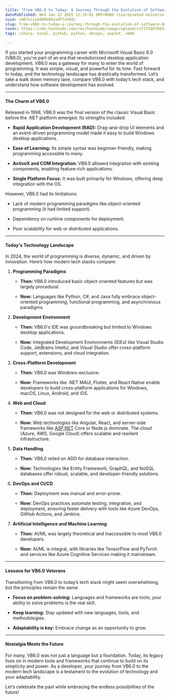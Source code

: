 ```yaml
---
title: "From VB6.0 to Today: A Journey Through the Evolution of Software Development"
datePublished: Wed Jan 22 2025 12:29:01 GMT+0000 (Coordinated Universal Time)
cuid: cm67vrzyk000609jxdf7xh9dz
slug: from-vb60-to-today-a-journey-through-the-evolution-of-software-development
cover: https://cdn.hashnode.com/res/hashnode/image/upload/v1737548768341/da907ee8-8075-4ead-b272-1dcd58053cd2.png
tags: csharp, nosql, github, python, devops, aspnet, vb60

---
```


If you started your programming career with Microsoft Visual Basic 6.0 (VB6.0), you're part of an era that revolutionized desktop application development. VB6.0 was a gateway for many to enter the world of programming. It was simple, visual, and powerful for its time. Fast forward to today, and the technology landscape has drastically transformed. Let’s take a walk down memory lane, compare VB6.0 with today’s tech stack, and understand how software development has evolved.

---

#### **The Charm of VB6.0**

Released in 1998, VB6.0 was the final version of the classic Visual Basic before the .NET platform emerged. Its strengths included:

* **Rapid Application Development (RAD):** Drag-and-drop UI elements and an event-driven programming model made it easy to build Windows desktop applications.
    
* **Ease of Learning:** Its simple syntax was beginner-friendly, making programming accessible to many.
    
* **ActiveX and COM Integration:** VB6.0 allowed integration with existing components, enabling feature-rich applications.
    
* **Single Platform Focus:** It was built primarily for Windows, offering deep integration with the OS.
    

However, VB6.0 had its limitations:

* Lack of modern programming paradigms like object-oriented programming (it had limited support).
    
* Dependency on runtime components for deployment.
    
* Poor scalability for web or distributed applications.
    

---

#### **Today's Technology Landscape**

In 2024, the world of programming is diverse, dynamic, and driven by innovation. Here’s how modern tech stacks compare:

1. **Programming Paradigms**
    
    * **Then:** VB6.0 introduced basic object-oriented features but was largely procedural.
        
    * **Now:** Languages like Python, C#, and Java fully embrace object-oriented programming, functional programming, and asynchronous paradigms.
        
2. **Development Environment**
    
    * **Then:** VB6.0's IDE was groundbreaking but limited to Windows desktop applications.
        
    * **Now:** Integrated Development Environments (IDEs) like Visual Studio Code, JetBrains IntelliJ, and Visual Studio offer cross-platform support, extensions, and cloud integration.
        
3. **Cross-Platform Development**
    
    * **Then:** VB6.0 was Windows-exclusive.
        
    * **Now:** Frameworks like .NET MAUI, Flutter, and React Native enable developers to build cross-platform applications for Windows, macOS, Linux, Android, and iOS.
        
4. **Web and Cloud**
    
    * **Then:** VB6.0 was not designed for the web or distributed systems.
        
    * **Now:** Web technologies like Angular, React, and server-side frameworks like [ASP.NET](http://ASP.NET) Core or Node.js dominate. The cloud (Azure, AWS, Google Cloud) offers scalable and resilient infrastructure.
        
5. **Data Handling**
    
    * **Then:** VB6.0 relied on ADO for database interaction.
        
    * **Now:** Technologies like Entity Framework, GraphQL, and NoSQL databases offer robust, scalable, and developer-friendly solutions.
        
6. **DevOps and CI/CD**
    
    * **Then:** Deployment was manual and error-prone.
        
    * **Now:** DevOps practices automate testing, integration, and deployment, ensuring faster delivery with tools like Azure DevOps, GitHub Actions, and Jenkins.
        
7. **Artificial Intelligence and Machine Learning**
    
    * **Then:** AI/ML was largely theoretical and inaccessible to most VB6.0 developers.
        
    * **Now:** AI/ML is integral, with libraries like TensorFlow and PyTorch and services like Azure Cognitive Services making it mainstream.
        

---

#### **Lessons for VB6.0 Veterans**

Transitioning from VB6.0 to today’s tech stack might seem overwhelming, but the principles remain the same:

* **Focus on problem-solving:** Languages and frameworks are tools; your ability to solve problems is the real skill.
    
* **Keep learning:** Stay updated with new languages, tools, and methodologies.
    
* **Adaptability is key:** Embrace change as an opportunity to grow.
    

---

#### **Nostalgia Meets the Future**

For many, VB6.0 was not just a language but a foundation. Today, its legacy lives on in modern tools and frameworks that continue to build on its simplicity and power. As a developer, your journey from VB6.0 to the modern tech landscape is a testament to the evolution of technology and your adaptability.

Let’s celebrate the past while embracing the endless possibilities of the future!